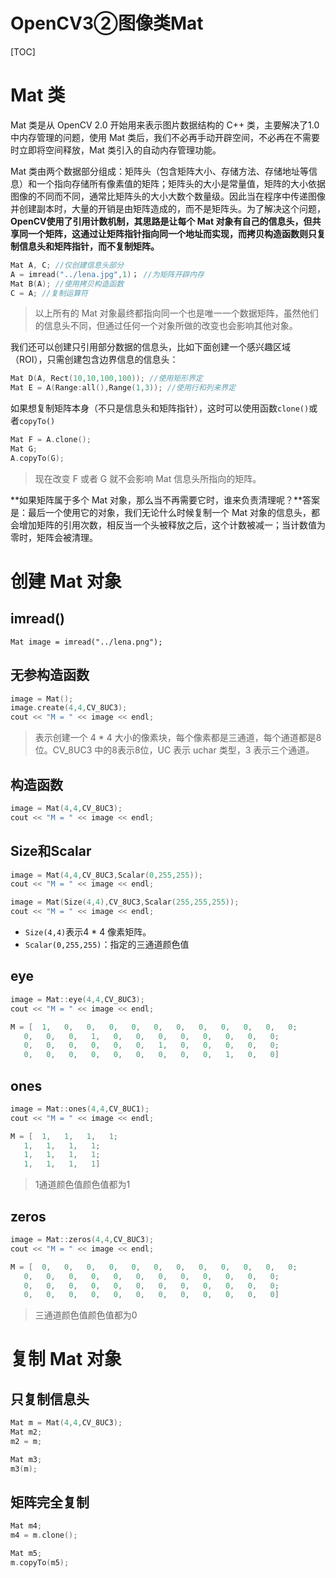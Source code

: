 OpenCV3②图像类Mat
===

[TOC]

# Mat 类

Mat 类是从 OpenCV 2.0 开始用来表示图片数据结构的 C++ 类，主要解决了1.0中内存管理的问题，使用 Mat 类后，我们不必再手动开辟空间，不必再在不需要时立即将空间释放，Mat 类引入的自动内存管理功能。

Mat 类由两个数据部分组成：矩阵头（包含矩阵大小、存储方法、存储地址等信息）和一个指向存储所有像素值的矩阵；矩阵头的大小是常量值，矩阵的大小依据图像的不同而不同，通常比矩阵头的大小大数个数量级。因此当在程序中传递图像并创建副本时，大量的开销是由矩阵造成的，而不是矩阵头。为了解决这个问题，**OpenCV使用了引用计数机制，其思路是让每个 Mat 对象有自己的信息头，但共享同一个矩阵，这通过让矩阵指针指向同一个地址而实现，而拷贝构造函数则只复制信息头和矩阵指针，而不复制矩阵。**

```cpp
Mat A, C; //仅创建信息头部分
A = imread("../lena.jpg",1)； //为矩阵开辟内存
Mat B(A); //使用拷贝构造函数
C = A; //复制运算符
```
>以上所有的 Mat 对象最终都指向同一个也是唯一一个数据矩阵，虽然他们的信息头不同，但通过任何一个对象所做的改变也会影响其他对象。

我们还可以创建只引用部分数据的信息头，比如下面创建一个感兴趣区域（ROI），只需创建包含边界信息的信息头：

```cpp
Mat D(A, Rect(10,10,100,100)); //使用矩形界定
Mat E = A(Range:all(),Range(1,3)); //使用行和列来界定
```

如果想复制矩阵本身（不只是信息头和矩阵指针），这时可以使用函数`clone()`或者`copyTo()`

```cpp
Mat F = A.clone();
Mat G;
A.copyTo(G);
```
>现在改变 F 或者 G 就不会影响 Mat 信息头所指向的矩阵。

**如果矩阵属于多个 Mat 对象，那么当不再需要它时，谁来负责清理呢？**答案是：最后一个使用它的对象，我们无论什么时候复制一个 Mat 对象的信息头，都会增加矩阵的引用次数，相反当一个头被释放之后，这个计数被减一；当计数值为零时，矩阵会被清理。

# 创建 Mat 对象

## imread()

```
Mat image = imread("../lena.png");
```

## 无参构造函数

```cpp
image = Mat();
image.create(4,4,CV_8UC3);
cout << "M = " << image << endl;
```
>表示创建一个 4 * 4 大小的像素块，每个像素都是三通道，每个通道都是8位。CV_8UC3 中的8表示8位，UC 表示 uchar 类型，3 表示三个通道。

## 构造函数

```cpp
image = Mat(4,4,CV_8UC3);
cout << "M = " << image << endl;
```

## Size和Scalar

```cpp
image = Mat(4,4,CV_8UC3,Scalar(0,255,255));
cout << "M = " << image << endl;

image = Mat(Size(4,4),CV_8UC3,Scalar(255,255,255));
cout << "M = " << image << endl;
```
*   `Size(4,4)`表示4 * 4 像素矩阵。
*   `Scalar(0,255,255)`：指定的三通道颜色值

## eye

```cpp
image = Mat::eye(4,4,CV_8UC3);
cout << "M = " << image << endl;

M = [  1,   0,   0,   0,   0,   0,   0,   0,   0,   0,   0,   0;
   0,   0,   0,   1,   0,   0,   0,   0,   0,   0,   0,   0;
   0,   0,   0,   0,   0,   0,   1,   0,   0,   0,   0,   0;
   0,   0,   0,   0,   0,   0,   0,   0,   0,   1,   0,   0]
```

## ones

```cpp
image = Mat::ones(4,4,CV_8UC1);
cout << "M = " << image << endl;

M = [  1,   1,   1,   1;
   1,   1,   1,   1;
   1,   1,   1,   1;
   1,   1,   1,   1]
```
>1通道颜色值颜色值都为1

## zeros

```cpp
image = Mat::zeros(4,4,CV_8UC3);
cout << "M = " << image << endl;

M = [  0,   0,   0,   0,   0,   0,   0,   0,   0,   0,   0,   0;
   0,   0,   0,   0,   0,   0,   0,   0,   0,   0,   0,   0;
   0,   0,   0,   0,   0,   0,   0,   0,   0,   0,   0,   0;
   0,   0,   0,   0,   0,   0,   0,   0,   0,   0,   0,   0]
```

>三通道颜色值颜色值都为0

# 复制 Mat 对象

## 只复制信息头

```cpp
Mat m = Mat(4,4,CV_8UC3);
Mat m2;
m2 = m;

Mat m3;
m3(m);
```

## 矩阵完全复制

```cpp
Mat m4;
m4 = m.clone();

Mat m5;
m.copyTo(m5);
```

